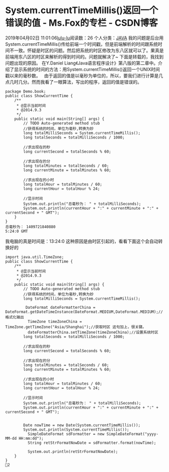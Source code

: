 # System.currentTimeMillis()返回一个错误的值 - Ms.Fox的专栏 - CSDN博客
2019年04月02日 11:01:06[lulu-lu](https://me.csdn.net/smbluesky)阅读数：26
个人分类：[JAVA](https://blog.csdn.net/smbluesky/article/category/6556788)
我的问题是后台用System.currentTimeMillis()传给前端一个时间戳，但是前端解析的时间跟系统时间不一致。怀疑是时区的问题。然后把系统的时区修改为东八区就可以了。果真是前端用东八区的时区来解析的得到时间的。问题就解决了~
下面是转载的，我找到问题出现的原因。
在Y.Daniel Liang《Java语言程序设计》第八版的第二章中。介绍了显示系统的时间的方法：用System.currentTimeMillis()返回一个UNIX时间戳以来的毫秒数。
  由于返回的值是以毫秒为单位的，所以，要我们进行计算是几点几时几分。然而我看了一眼算法，写出的程序，返回的值是错误的。
```
package Demo.book;
public class ShowCurrentTime {
	/**
	 * @显示当前时间
	 * @2014.9.3
	 */
	public static void main(String[] args) {
		// TODO Auto-generated method stub
		//获得系统的时间，单位为毫秒,转换为妙
		long totalMilliSeconds = System.currentTimeMillis();
		long totalSeconds = totalMilliSeconds / 1000;
		
		//求出现在的秒
		long currentSecond = totalSeconds % 60;
		
		//求出现在的分
		long totalMinutes = totalSeconds / 60;
		long currentMinute = totalMinutes % 60;
		
		//求出现在的小时
		long totalHour = totalMinutes / 60;
		long currentHour = totalHour % 24;
		
		//显示时间
		System.out.println("总毫秒为： " + totalMilliSeconds);
		System.out.println(currentHour + ":" + currentMinute + ":" + currentSecond + " GMT");
	}
}
总毫秒为： 1409721840880
5:24:0 GMT
```
我电脑的真是时间是：13:24:0
这种原因是由时区引起的，看看下面这个会自动转换好的
```
import java.util.TimeZone;
public class ShowCurrentTime {
	/**
	 * @显示当前时间
	 * @2014.9.3
	 */
	public static void main(String[] args) {
		// TODO Auto-generated method stub
		//获得系统的时间，单位为毫秒,转换为妙
		long totalMilliSeconds = System.currentTimeMillis();
		
		 DateFormat dateFormatterChina = DateFormat.getDateTimeInstance(DateFormat.MEDIUM,DateFormat.MEDIUM);//格式化输出
		  TimeZone timeZoneChina = TimeZone.getTimeZone("Asia/Shanghai");//获取时区 这句加上，很关键。
		  dateFormatterChina.setTimeZone(timeZoneChina);//设置系统时区
		long totalSeconds = totalMilliSeconds / 1000;
		
		//求出现在的秒
		long currentSecond = totalSeconds % 60;
		
		//求出现在的分
		long totalMinutes = totalSeconds / 60;
		long currentMinute = totalMinutes % 60;
		
		//求出现在的小时
		long totalHour = totalMinutes / 60;
		long currentHour = totalHour % 24;
		
		//显示时间
		System.out.println("总毫秒为： " + totalMilliSeconds);
		System.out.println(currentHour + ":" + currentMinute + ":" + currentSecond + " GMT");
		
		
		Date nowTime = new Date(System.currentTimeMillis());
		System.out.println(System.currentTimeMillis());
		  SimpleDateFormat sdFormatter = new SimpleDateFormat("yyyy-MM-dd HH:mm:dd");
		  String retStrFormatNowDate = sdFormatter.format(nowTime);
		  
		  System.out.println(retStrFormatNowDate);
	}
}
2
```
